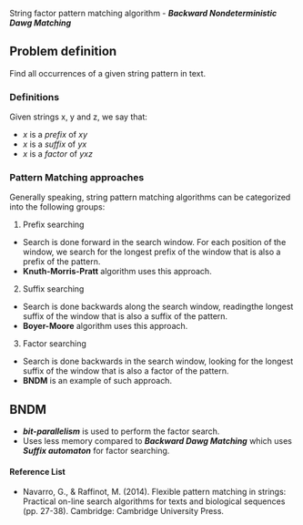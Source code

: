 String factor pattern matching algorithm - **_Backward Nondeterministic Dawg Matching_**

## Problem definition
Find all occurrences of a given string pattern in text.

### Definitions
Given strings x, y and z, we say that:
+ *x* is a *prefix* of *xy*
+ *x* is a *suffix* of *yx*
+ *x* is a *factor* of *yxz*

### Pattern Matching approaches
Generally speaking, string pattern matching algorithms can be categorized into the following groups:
1. Prefix searching
- Search is done forward in the search window. For each position of the window, we search for the longest prefix of the window that is also a prefix of the pattern.
- **Knuth-Morris-Pratt** algorithm uses this approach.
2. Suffix searching
- Search is done backwards along the search window, readingthe longest suffix of the window that is also a suffix of the pattern.
- **Boyer-Moore** algorithm uses this approach.
3. Factor searching
- Search is done backwards in the search window, looking for the longest suffix of the window that is also a factor of the pattern.
- **BNDM** is an example of such approach. 

## BNDM
- **_bit-parallelism_** is used to perform the factor search.
- Uses less memory compared to **_Backward Dawg Matching_** which uses **_Suffix automaton_** for factor searching.

#### Reference List
- Navarro, G., &amp; Raffinot, M. (2014). Flexible pattern matching in strings: Practical on-line search algorithms for texts and biological sequences (pp. 27-38). Cambridge: Cambridge University Press.
